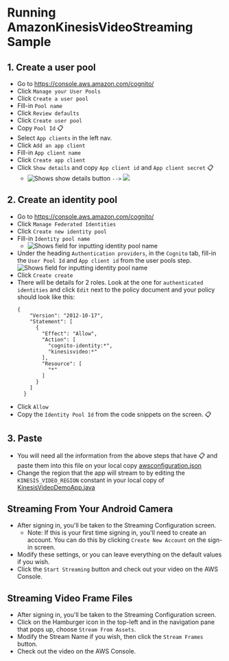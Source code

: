 # Running AmazonKinesisVideoStreaming Sample

## 1. Create a user pool
  * Go to https://console.aws.amazon.com/cognito/
  * Click `Manage your User Pools`
  * Click `Create a user pool`
  * Fill-in `Pool name`
  * Click `Review defaults`
  * Click `Create user pool`
  * Copy `Pool Id` :clipboard:
  * Select `App clients` in the left nav.
  * Click `Add an app client`
  * Fill-in `App client name`
  * Click `Create app client`
  * Click `Show details` and copy `App client id` and `App client secret` :clipboard:
    * ![Shows show details button](screenshots/click_show_details.png) `-->` ![](screenshots/copy_app_client_id_and_secret.png)

## 2. Create an identity pool
  * Go to https://console.aws.amazon.com/cognito/
  * Click `Manage Federated Identities`
  * Click `Create new identity pool`
  * Fill-in `Identity pool name`
    * ![Shows field for inputting identity pool name](screenshots/pool_name.png)
  * Under the heading `Authentication providers`, in the `Cognito` tab, fill-in the `User Pool Id` and `App client id` from the user pools step.
    ![Shows field for inputting identity pool name](screenshots/fill_in_user_pool.png)
  * Click `Create create`
  * There will be details for 2 roles. Look at the one for `authenticated identities` and click `Edit` next to the policy document and your policy should look like this:
    ```
    {
        "Version": "2012-10-17",
        "Statement": [
          {
            "Effect": "Allow",
            "Action": [
              "cognito-identity:*",
              "kinesisvideo:*"
            ],
            "Resource": [
              "*"
            ]
          }
        ]
      }
    ```
  * Click `Allow`
  * Copy the `Identity Pool Id` from the code snippets on the screen. :clipboard:

## 3. Paste
  * You will need all the information from the above steps that have :clipboard: and paste them into this file on your local copy [awsconfiguration.json](src/main/res/raw/awsconfiguration.json)
  * Change the region that the app will stream to by editing the `KINESIS_VIDEO_REGION` constant in your local copy of [KinesisVideoDemoApp.java](https://github.com/awslabs/aws-sdk-android-samples/blob/master/AmazonKinesisVideoDemoApp/src/main/java/com/amazonaws/kinesisvideo/demoapp/KinesisVideoDemoApp.java)


## Streaming From Your Android Camera
  * After signing in, you'll be taken to the Streaming Configuration screen.
     * Note: If this is your first time signing in, you'll need to create an account. You can do this by clicking `Create New Account` on the sign-in screen.
  * Modify these settings, or you can leave everything on the default values if you wish.
  * Click the `Start Streaming` button and check out your video on the AWS Console.

## Streaming Video Frame Files
  * After signing in, you'll be taken to the Streaming Configuration screen.
  * Click on the Hamburger icon in the top-left and in the navigation pane that pops up, choose `Stream From Assets`.
  * Modify the Stream Name if you wish, then click the `Stream Frames` button.
  * Check out the video on the AWS Console.